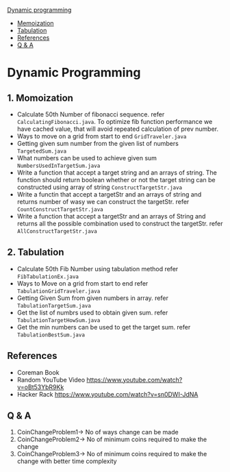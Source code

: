 
[Dynamic programming](#dynamic-programming)
 - [Memoization](#memoization)
 - [Tabulation](#tabulation)
 - [References](#references)
 -  [Q & A](#q-&-a)

 # Dynamic Programming
 ## 1. Momoization
 - Calculate 50th Number of fibonacci sequence. refer ```CalculatingFibonacci.java```. To optimize fib function performance we have cached value, that will avoid repeated calculation of prev number.
 - Ways to move on a grid from start to end ```GridTraveler.java```
 - Getting given sum number from the given list of numbers ```TargetedSum.java```
 - What numbers can be used to achieve given sum ```NumbersUsedInTargetSum.java```
 - Write a function that accept a target string and an arrays of string. The function should return boolean whether or not the target string can be constructed using array of string ```ConstructTargetStr.java```
 - Write a functin that accept a targetStr and an arrays of string and  returns number of wasy we can construct the targetStr. refer ```CountConstructTargetStr.java```
 - Write a function that accept a targetStr and an arrays of String and returns all the possible combination used to construct the targetStr. refer ```AllConstructTargetStr.java```


## 2. Tabulation
- Calculate 50th Fib Number using tabulation method refer ```FibTabulationEx.java```
- Ways to Move on a grid from start to end refer ```TabulationGridTraveler.java```
- Getting Given Sum from given numbers in array. refer ```TabulationTargetSum.java```
- Get the list of numbrs used to obtain given sum. refer ```TabulationTargetHowSum.java```
- Get the min numbers can be used to get the target sum. refer ```TabulationBestSum.java```
## References
- Coreman Book
- Random YouTube Video https://www.youtube.com/watch?v=oBt53YbR9Kk
- Hacker Rack https://www.youtube.com/watch?v=sn0DWI-JdNA
## Q & A

1. CoinChangeProblem1-> No of ways change can be made
2. CoinChangeProblem2-> No of minimum coins required to make the change
3. CoinChangeProblem3-> No of minimum coins required to make the change with better time complexity
